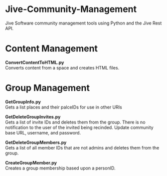 Jive-Community-Management
=========================

Jive Software community management tools using Python and the Jive Rest API.<br />


<b>Content Management</b><br />
=========================
<b>ConvertContentToHTML.py</b><br />
Converts content from a space and creates HTML files.<br />

<hb>Group Management</b><br />
=========================
<b>GetGroupInfo.py</b><br />
Gets a list places and their palceIDs for use in other URIs

<b>GetDeleteGroupInvites.py </b><br/>
Gets a list of invite IDs and deletes them from the group.
  There is no notification to the user of the invited being recinded.
  Update community base URL, username, and password.

<b>GetDeleteGroupMembers.py</b><br/>
Gets a list of all member IDs that are not admins and deletes them from the group.

<b>CreateGroupMember.py</b><br />
Creates a group membership based upon a personID.
